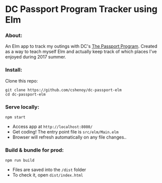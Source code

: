 # DC Passport Program Tracker using Elm


### About:
An Elm app to track my outings with DC's [The Passport Program](https://www.thepassportprogram.com/washington-dc/). Created as a way to teach myself Elm and actually keep track of which places I've enjoyed during 2017 summer.


### Install:
Clone this repo:
```
git clone https://github.com/cshenoy/dc-passport-elm
cd dc-passport-elm
```


### Serve locally:
```
npm start
```
* Access app at `http://localhost:8080/`
* Get coding! The entry point file is `src/elm/Main.elm`
* Browser will refresh automatically on any file changes..


### Build & bundle for prod:
```
npm run build
```

* Files are saved into the `/dist` folder
* To check it, open `dist/index.html`
